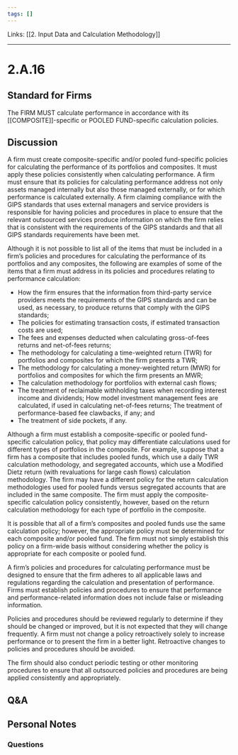 ```yaml
---
tags: []
---
```

Links: [[2. Input Data and Calculation Methodology]]
___
# 2.A.16
## Standard for Firms
The FIRM MUST calculate performance in accordance with its [[COMPOSITE]]-specific or POOLED FUND-specific calculation policies.
## Discussion
A firm must create composite-specific and/or pooled fund-specific policies for calculating the performance of its portfolios and composites. It must apply these policies consistently when calculating performance. A firm must ensure that its policies for calculating performance address not only assets managed internally but also those managed externally, or for which performance is calculated externally. A firm claiming compliance with the GIPS standards that uses external managers and service providers is responsible for having policies and procedures in place to ensure that the relevant outsourced services produce information on which the firm relies that is consistent with the requirements of the GIPS standards and that all GIPS standards requirements have been met.

Although it is not possible to list all of the items that must be included in a firm’s policies and procedures for calculating the performance of its portfolios and any composites, the following are examples of some of the items that a firm must address in its policies and procedures relating to performance calculation:
- How the firm ensures that the information from third-party service providers meets the requirements of the GIPS standards and can be used, as necessary, to produce returns that comply with the GIPS standards;
- The policies for estimating transaction costs, if estimated transaction costs are used;
- The fees and expenses deducted when calculating gross-of-fees returns and net-of-fees returns;
- The methodology for calculating a time-weighted return (TWR) for portfolios and composites for which the firm presents a TWR;
- The methodology for calculating a money-weighted return (MWR) for portfolios and composites for which the firm presents an MWR;
- The calculation methodology for portfolios with external cash flows;
- The treatment of reclaimable withholding taxes when recording interest income and dividends; How model investment management fees are calculated, if used in calculating net-of-fees returns; The treatment of performance-based fee clawbacks, if any; and
- The treatment of side pockets, if any.

Although a firm must establish a composite-specific or pooled fund-specific calculation policy, that policy may differentiate calculations used for different types of portfolios in the composite. For example, suppose that a firm has a composite that includes pooled funds, which use a daily TWR calculation methodology, and segregated accounts, which use a Modified Dietz return (with revaluations for large cash flows) calculation methodology. The firm may have a different policy for the return calculation methodologies used for pooled funds versus segregated accounts that are included in the same composite. The firm must apply the composite-specific calculation policy consistently, however, based on the return calculation methodology for each type of portfolio in the composite.

It is possible that all of a firm’s composites and pooled funds use the same calculation policy; however, the appropriate policy must be determined for each composite and/or pooled fund. The firm must not simply establish this policy on a firm-wide basis without considering whether the policy is appropriate for each composite or pooled fund.

A firm’s policies and procedures for calculating performance must be designed to ensure that the firm adheres to all applicable laws and regulations regarding the calculation and presentation of performance. Firms must establish policies and procedures to ensure that performance and performance-related information does not include false or misleading information.

Policies and procedures should be reviewed regularly to determine if they should be changed or improved, but it is not expected that they will change frequently. A firm must not change a policy retroactively solely to increase performance or to present the firm in a better light. Retroactive changes to policies and procedures should be avoided.

The firm should also conduct periodic testing or other monitoring procedures to ensure that all outsourced policies and procedures are being applied consistently and appropriately.
## Q&A

## Personal Notes

### Questions